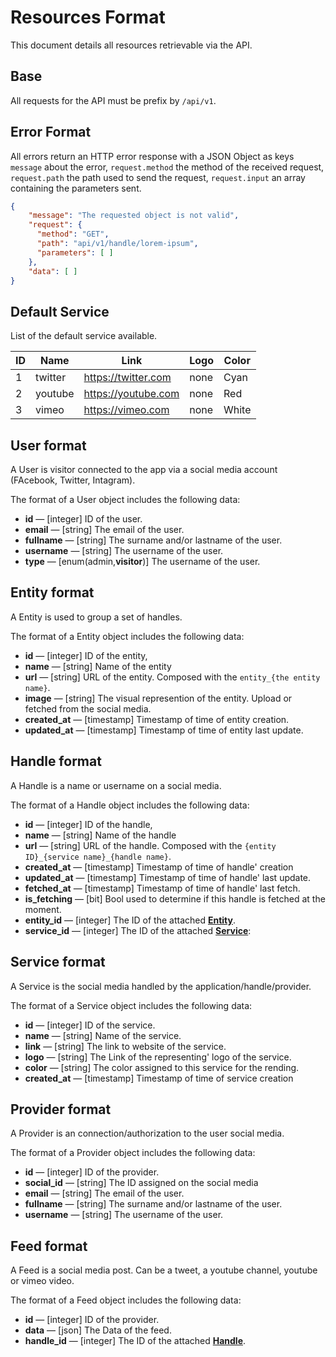 # Resources Format

This document details all resources retrievable via the API.

## Base

All requests for the API must be prefix by ``/api/v1``.

## Error Format

All errors return an HTTP error response with a JSON Object as keys ``message`` about the error, ``request.method`` the method of the received request, ``request.path`` the path used to send the request, ``request.input`` an array containing the parameters sent.

``` json
{
    "message": "The requested object is not valid",
    "request": {
      "method": "GET",
      "path": "api/v1/handle/lorem-ipsum",
      "parameters": [ ]
    },
    "data": [ ]
}
```

## Default Service

List of the default service available.

|ID | Name| Link | Logo |Color
---|----|-------|-------|--------
|1 | twitter | https://twitter.com| none| Cyan
|2 | youtube | https://youtube.com| none| Red
|3 | vimeo | https://vimeo.com | none | White

## User format

A User is visitor connected to the app via a social media account (FAcebook, Twitter, Intagram).

The format of a User object includes the following data:

- **id** — [integer] ID of the user.
- **email** — [string] The email of the user.
- **fullname** — [string] The surname and/or lastname of the user.
- **username** — [string] The username of the user.
- **type** — [enum(admin,**visitor**)] The username of the user.

## Entity format

A Entity is used to group a set of handles.

The format of a Entity object includes the following data:

- **id** — [integer] ID of the entity,
- **name** — [string] Name of the entity
- **url** — [string] URL of the entity. Composed with the ``entity_{the entity name}``.
- **image** — [string] The visual represention of the entity. Upload or fetched from the social media.
- **created_at** — [timestamp] Timestamp of time of entity creation.
- **updated_at** — [timestamp] Timestamp of time of entity last update.

## Handle format

A Handle is a name or username on a social media.

The format of a Handle object includes the following data:

- **id** — [integer] ID of the handle,
- **name** — [string] Name of the handle
- **url** — [string] URL of the handle. Composed with the ``{entity ID}_{service name}_{handle name}``.
- **created_at** — [timestamp] Timestamp of time of handle' creation
- **updated_at** — [timestamp] Timestamp of time of handle' last update.
- **fetched_at** — [timestamp] Timestamp of time of handle' last fetch.
- **is_fetching** — [bit] Bool used to determine if this handle is fetched at the moment.
- **entity_id** — [integer] The ID of the attached **[Entity][]**.
- **service_id** — [integer] The ID of the attached **[Service][]**:

## Service format

A Service is the social media handled by the application/handle/provider.

The format of a Service object includes the following data:

- **id** — [integer] ID of the service.
- **name** — [string] Name of the service.
- **link** — [string] The link to website of the service.
- **logo** — [string] The Link of the representing' logo of the service.
- **color** — [string] The color assigned to this service for the rending.
- **created_at** — [timestamp] Timestamp of time of service creation

## Provider format

A Provider is an connection/authorization to the user social media.

The format of a Provider object includes the following data:

- **id** — [integer] ID of the provider.
- **social_id** — [string] The ID assigned on the social media 
- **email** — [string] The email of the user.
- **fullname** — [string] The surname and/or lastname of the user.
- **username** — [string] The username of the user.

## Feed format

A Feed is a social media post. Can be a tweet, a youtube channel, youtube or vimeo video.

The format of a Feed object includes the following data:

- **id** — [integer] ID of the provider.
- **data** — [json] The Data of the feed.
- **handle_id** — [integer] The ID of the attached **[Handle][]**.

[entity]:[entity-format]
[service]:[service-format]
[handle]:[handle-format]
[provider]:[provider-format]

[gallery kind]: https://github.com/500px/api-documentation/blob/master/basics/formats_and_terms.md#gallery-kinds
